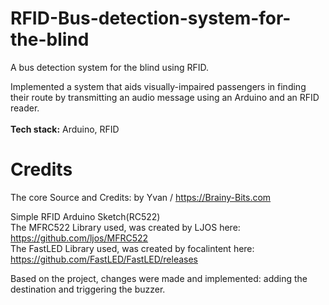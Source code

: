 # RFID-Bus-detection-system-for-the-blind
A bus detection system for the blind using RFID. <br>

Implemented a system that aids visually-impaired passengers in finding their route by transmitting an audio message using an Arduino and an RFID reader.<br><br>
**Tech stack:** Arduino, RFID

<h1>Credits</h1>

The core Source and Credits: by Yvan / https://Brainy-Bits.com<br>

Simple RFID Arduino Sketch(RC522)<br>
The MFRC522 Library used, was created by LJOS here: https://github.com/ljos/MFRC522 <br>
The FastLED Library used, was created by focalintent here: https://github.com/FastLED/FastLED/releases<br>

Based on the project, changes were made and implemented: adding the destination and triggering the buzzer.
